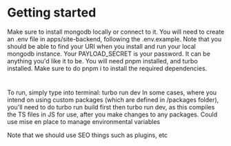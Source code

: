 # Getting started
Make sure to install mongodb locally or connect to it. 
You will need to create an .env file in apps/site-backend, following the .env.example.
Note that you should be able to find your URI when you install and run your local mongodb instance.
Your PAYLOAD_SECRET is your password. It can be anything you'd like it to be.
You will need pnpm installed, and turbo installed.
Make sure to do pnpm i to install the required dependencies.
# 
To run, simply type into terminal: turbo run dev
In some cases, where you intend on using custom packages (which are defined in /packages folder), you'll need to do turbo run build first then turbo run dev, as this compiles the TS files in JS for use, after you 
make changes to any packages.
Could use mise en place to manage environmental variables

Note that we should use SEO things such as plugins, etc
